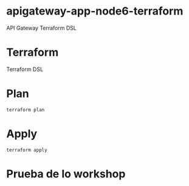 # apigateway-app-node6-terraform

API Gateway Terraform DSL

# Terraform

Terraform DSL

# Plan 

`terraform plan`

# Apply

`terraform apply`

# Prueba de lo workshop

